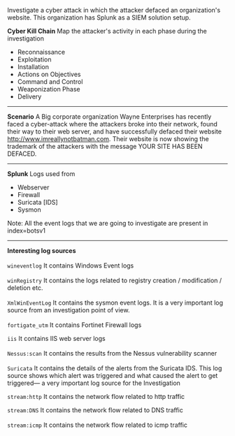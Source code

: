 
Investigate a cyber attack in which the attacker defaced an organization's website. This organization has Splunk as a SIEM solution setup.

**Cyber Kill Chain**
Map the attacker's activity in each phase during the investigation
</BR>
- Reconnaissance
- Exploitation
- Installation
- Actions on Objectives
- Command and Control
- Weaponization Phase
- Delivery
* * *
**Scenario**
A Big corporate organization Wayne Enterprises has recently faced a cyber-attack where the attackers broke into their network, found their way to their web server, and have successfully defaced their website http://www.imreallynotbatman.com. 
Their website is now showing the trademark of the attackers with the message YOUR SITE HAS BEEN DEFACED.
* * *
**Splunk**
Logs used from 
- Webserver
- Firewall
- Suricata [IDS]
- Sysmon

Note: All the event logs that we are going to investigate are present in index=botsv1
* * *
**Interesting log sources**        </br>    
`wineventlog`    It contains Windows Event logs   </br>                                                                                                                                                                                    
`winRegistry`           It contains the logs related to registry creation / modification / deletion etc.                                                 </br>                                             
`XmlWinEventLog` It contains the sysmon event logs. It is a very important log source from an investigation point of view.                    </br>                                                         
`fortigate_utm` It contains Fortinet Firewall logs                                       </br>   

`iis` It contains IIS web server logs                                             </br>                                                                                                                                     
`Nessus:scan` It contains the results from the Nessus vulnerability scanner                                                                             </br>                                                
`Suricata` It contains the details of the alerts from the Suricata IDS.   This log source shows which alert was triggered and what caused the alert to get triggered— a very important log source for the Investigation </br>    
                                    
`stream:http` It contains the network flow related to http traffic   </br>  

`stream:DNS` It contains the network flow related to DNS traffic                                                                                              </br>                                                 
`stream:icmp` It contains the network flow related to icmp traffic        </br>                                                                             
